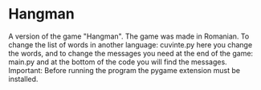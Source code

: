 # Hangman
A version of the game "Hangman". The game was made in Romanian. To change the list of words in another language: cuvinte.py here you change the words, and to change the messages you need at the end of the game: main.py and at the bottom of the code you will find the messages.
Important: Before running the program the pygame extension must be installed.
